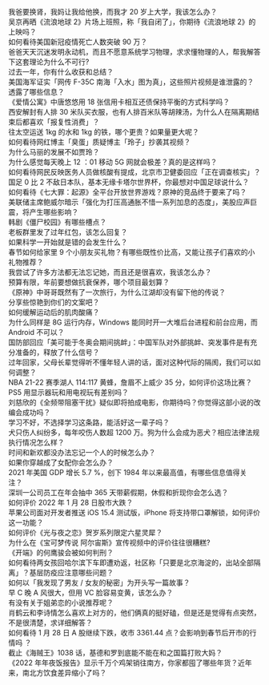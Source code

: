 我爸要换肾，我妈让我给他换，而我才 20 岁上大学，我该怎么办？  
吴京再晒《流浪地球 2》片场上班照，称「我自闭了」，你期待《流浪地球 2》的上映吗？  
如何看待美国新冠疫情死亡人数突破 90 万？  
爸爸天天沉迷发明永动机，而且不愿意系统学习物理，求求懂物理的人，帮我解答下这套理论为什么不可行?  
过去一年，你有什么收获和总结？  
美国海军证实「网传 F-35C 南海「入水」图为真」，这些照片视频是谁泄露的？透露了哪些信息？  
《爱情公寓》中唐悠悠用 18 张信用卡相互还债保持平衡的方式科学吗？  
西安解封有人排 30 米队买衣服，也有人排百米队等胡辣汤，为什么人在隔离期结束后都喜欢「报复性消费」？  
往太空运送 1kg 的水和 1kg 的铁，哪个更贵？如果量更大呢？  
如何看待网红博主「臭蛋」质疑博主「玲子」抄袭其视频？  
为什么马丽的发展不如贾玲？  
为什么感觉每天晚上 12 ：01 移动 5G 网就会极差？真的是这样吗？  
如何看待网民反映医务人员做核酸有提成，北京市卫健委回应「正在调查核实」？  
国足 0 比 2 不敌日本队，基本无缘卡塔尔世界杯，你最想对中国足球说什么？  
如何看待《七大罪：起源》全平台开放世界游戏？原神的竞品终于要来了吗？  
美联储主席鲍威尔暗示「强化为打压高通胀不惜一系列加息的态度」，美股应声巨震，将产生哪些影响？  
韩剧《僵尸校园》有哪些槽点？  
老板群里发了过年红包，该怎么回复？  
如果科学一开始就是错的会发生什么？  
春节如何给家里 9 个小朋友买礼物？有哪些既性价比高，又能让孩子们喜欢的小礼物推荐？  
我尝试了许多方法都无法忘记她，而且还是很喜欢，我该怎么办？  
预算有限，年前要想做抗衰保养，哪个项目最划算？  
《原神》中哥哥既然有了一次旅行，为什么江湖却没有留下他的传说？  
分享些惊艳到你们的文案吧？  
如何缓解运动后的肌肉酸痛？  
为什么同样是 8G 运行内存，Windows 能同时开一大堆后台进程和前台应用，而 Android 不可以？  
国防部回应「美可能于冬奥会期间挑衅」：中国军队对外部挑衅、突发事件是有充分准备的，释放了什么信号？  
过年回家，父母长辈觉得听不懂年轻人讲的话，面对这种代际的隔阂，我们可以如何调整？  
NBA 21-22 赛季湖人 114:117 黄蜂，詹眉不上威少 35 分，如何评价这场比赛？  
PS5 用显示器玩和用电视玩有差别吗？  
刘慈欣的《全频带阻塞干扰》疑似即将拍成电影，你期待吗？你觉得这部小说的改编会成功吗？  
学习不好，不选择学习这条路，能活好这一辈子吗？  
犬只伤人纠纷多，每年咬伤人数超 1200 万。狗为什么会成为恶犬？相应法律法规执行情况怎么样？  
时间和新欢都没办法忘记一个人的时候怎么办？  
如果你穿越成了女配你会怎么办？  
2021 年美国 GDP 增长 5.7 %，创下 1984 年以来最高值，有哪些信息值得关注？  
深圳一公司员工在年会抽中 365 天带薪假期，休假和折现你会怎么选？  
如何评价 2022 年 1 月 28 日股市大跌？  
苹果公司面对开发者推送 iOS 15.4 测试版，iPhone 将支持带口罩解锁，如何评价这一功能？  
如何评价《光与夜之恋》贺岁系列限定六星灵犀？  
为什么在《宝可梦传说 阿尔宙斯》宣传视频中的评价往往很糟糕?  
《开端》的何鹰骏会被如何判刑？  
如何看待两女孩回哈尔滨下车即遭劝返，社区称「只要是北京海淀的，出站全部隔离」？基层防疫应注意哪些问题？  
如何以「我发现了男友 / 女友的秘密」为开头写一篇故事？  
早 C 晚 A 风很大，但用 VC 脸容易变黄，该怎么办？  
有没有关于姐弟恋的小说推荐呢？  
肖鹤云和李诗情怎么喜欢上对方的，他们俩真的挺好磕，但是还是觉得有点突然，不是很清楚，求详细解答？  
如何看待 1 月 28 日 A 股继续下跌，收市 3361.44 点？会影响到春节后开市的行情吗 ？  
截止《海贼王》1038 话，基德和罗到底能不能在和之国篇打败大妈？  
《2022 年年夜饭报告》显示千万个鸡架销往南方，你家都囤了哪些年货？近年来，南北方饮食差异缩小了吗？  
